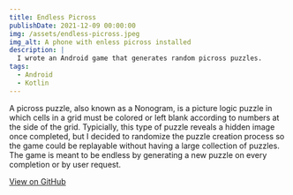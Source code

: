 ```yaml
---
title: Endless Picross
publishDate: 2021-12-09 00:00:00
img: /assets/endless-picross.jpeg
img_alt: A phone with enless picross installed
description: |
  I wrote an Android game that generates random picross puzzles.
tags:
  - Android
  - Kotlin
---
```


A picross puzzle, also known as a Nonogram, is a picture logic puzzle in which cells in a grid must be colored or left blank according to numbers at the side of the grid. Typicially, this type of puzzle reveals a hidden image once completed, but I decided to randomize the puzzle creation process so the game could be replayable without having a large collection of puzzles. The game is meant to be endless by generating a new puzzle on every completion or by user request.

[View on GitHub](https://github.com/kaischuygon/mobile-app-dev/tree/master/EndlessPicross)